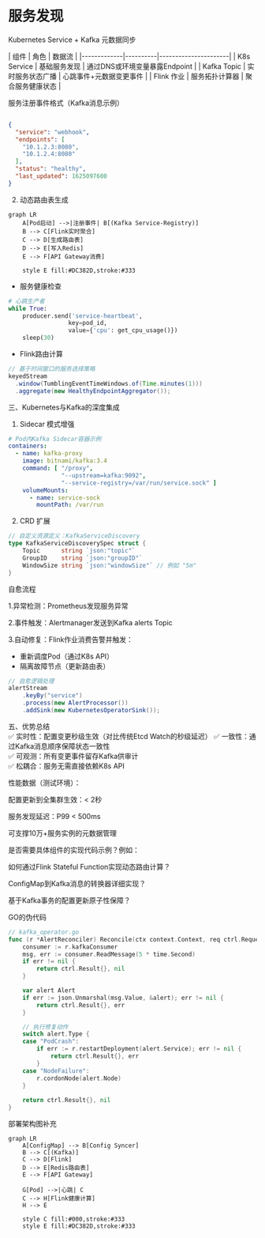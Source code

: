 # 服务发现

Kubernetes Service + Kafka 元数据同步

| 组件          | 角色       | 数据流                  |
      |-------------|----------|----------------------|
| K8s Service | 基础服务发现   | 通过DNS或环境变量暴露Endpoint |
| Kafka Topic | 实时服务状态广播 | 心跳事件+元数据变更事件         |
| Flink 作业    | 服务拓扑计算器  | 聚合服务健康状态             |

服务注册事件格式（Kafka消息示例）

```json

{
  "service": "webhook",
  "endpoints": [
    "10.1.2.3:8080",
    "10.1.2.4:8080"
  ],
  "status": "healthy",
  "last_updated": 1625097600
}
```

2. 动态路由表生成

```mermaid
graph LR
    A[Pod启动] -->|注册事件| B[(Kafka Service-Registry)]
    B --> C[Flink实时聚合]
    C --> D[生成路由表]
    D --> E[写入Redis]
    E --> F[API Gateway消费]
    
    style E fill:#DC382D,stroke:#333
```

- 服务健康检查

```python
# 心跳生产者
while True:
    producer.send('service-heartbeat', 
                 key=pod_id, 
                 value={'cpu': get_cpu_usage()})
    sleep(30)
```

- Flink路由计算

```java 
// 基于时间窗口的服务选择策略
keyedStream
  .window(TumblingEventTimeWindows.of(Time.minutes(1)))
  .aggregate(new HealthyEndpointAggregator());
```

三、Kubernetes与Kafka的深度集成

1. Sidecar 模式增强

```yaml
# Pod内Kafka Sidecar容器示例
containers:
  - name: kafka-proxy
    image: bitnami/kafka:3.4
    command: [ "/proxy",
               "--upstream=kafka:9092",
               "--service-registry=/var/run/service.sock" ]
    volumeMounts:
      - name: service-sock
        mountPath: /var/run
```

2. CRD 扩展

```go
// 自定义资源定义：KafkaServiceDiscovery
type KafkaServiceDiscoverySpec struct {
    Topic      string `json:"topic"`
    GroupID    string `json:"groupID"`
    WindowSize string `json:"windowSize"` // 例如 "5m"
}
```

自愈流程

1.异常检测：Prometheus发现服务异常

2.事件触发：Alertmanager发送到Kafka alerts Topic

3.自动修复：Flink作业消费告警并触发：

- 重新调度Pod（通过K8s API）
- 隔离故障节点（更新路由表）

```java
// 自愈逻辑处理
alertStream
    .keyBy("service")
    .process(new AlertProcessor())
    .addSink(new KubernetesOperatorSink());
```

五、优势总结  
✅ 实时性：配置变更秒级生效（对比传统Etcd Watch的秒级延迟） 
✅ 一致性：通过Kafka消息顺序保障状态一致性    
✅ 可观测：所有变更事件留存Kafka供审计  
✅ 松耦合：服务无需直接依赖K8s API   

性能数据（测试环境）： 

配置更新到全集群生效：< 2秒 

服务发现延迟：P99 < 500ms  

可支撑10万+服务实例的元数据管理       

是否需要具体组件的实现代码示例？例如：     

如何通过Flink Stateful Function实现动态路由计算？        

ConfigMap到Kafka消息的转换器详细实现？      

基于Kafka事务的配置更新原子性保障？        

GO的伪代码

```go
// kafka_operator.go
func (r *AlertReconciler) Reconcile(ctx context.Context, req ctrl.Request) (ctrl.Result, error) {
    consumer := r.kafkaConsumer
    msg, err := consumer.ReadMessage(5 * time.Second)
    if err != nil {
        return ctrl.Result{}, nil
    }

    var alert Alert
    if err := json.Unmarshal(msg.Value, &alert); err != nil {
        return ctrl.Result{}, err
    }

    // 执行修复动作
    switch alert.Type {
    case "PodCrash":
        if err := r.restartDeployment(alert.Service); err != nil {
            return ctrl.Result{}, err
        }
    case "NodeFailure":
        r.cordonNode(alert.Node)
    }
    
    return ctrl.Result{}, nil
}
```
部署架构图补充
```mermaid
graph LR
    A[ConfigMap] --> B[Config Syncer]
    B --> C[(Kafka)]
    C --> D[Flink]
    D --> E[Redis路由表]
    E --> F[API Gateway]
    
    G[Pod] -->|心跳| C
    C --> H[Flink健康计算]
    H --> E
    
    style C fill:#000,stroke:#333
    style E fill:#DC382D,stroke:#333
```